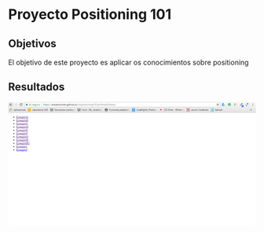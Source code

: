 # Proyecto Positioning 101

## Objetivos

 El objetivo de este proyecto es aplicar os conocimientos sobre positioning

 ## Resultados

 ![Proyecto Positioning 101](assets/img/resultados.png "Proyecto Positioning 101")
